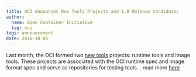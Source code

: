 ```yaml
---
title: OCI Announces New Tools Projects and 1.0 Release Candidates
author:
  name: Open Container Initiative
  tag: oci
tags: announcement
date: 2016-10-05
---
```


Last month, the OCI formed two [new tools](https://github.com/opencontainers/tob/blob/master/proposals/tools.md) projects: runtime tools and image tools. These projects are associated with the OCI runtime spec and image format spec and serve as repositories for testing tools… read more [here](/posts/announcements/2016-10-11-oci-announces-new-tools-projects-and-1-0-release-candidates)
